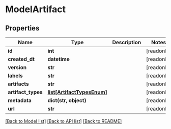 # ModelArtifact


## Properties
Name | Type | Description | Notes
------------ | ------------- | ------------- | -------------
**id** | **int** |  | [readonly] 
**created_dt** | **datetime** |  | [readonly] 
**version** | **str** |  | [readonly] 
**labels** | **str** |  | [readonly] 
**artifacts** | **str** |  | [readonly] 
**artifact_types** | [**list[ArtifactTypesEnum]**](ArtifactTypesEnum.md) |  | [readonly] 
**metadata** | **dict(str, object)** |  | [readonly] 
**url** | **str** |  | [readonly] 

[[Back to Model list]](../README.md#documentation-for-models) [[Back to API list]](../README.md#documentation-for-api-endpoints) [[Back to README]](../README.md)


